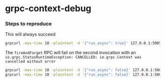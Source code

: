 # grpc-context-debug

### Steps to reproduce 


This will always succeed
```bash
grpcurl -max-time 10 -plaintext -d '{"run_async": true}' 127.0.0.1:50051 grpc.example.ContextExample/RunTest
```

The `fireAndForget` RPC will fail on the second invocation with an `io.grpc.StatusRuntimeException: CANCELLED: io.grpc.Context was cancelled without error`
 
```bash
grpcurl -max-time 10 -plaintext -d '{"run_async": false}' 127.0.0.1:50051 grpc.example.ContextExample/RunTest
grpcurl -max-time 10 -plaintext -d '{"run_async": false}' 127.0.0.1:50051 grpc.example.ContextExample/RunTest
```